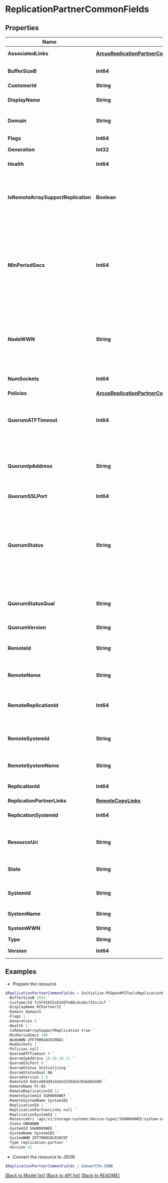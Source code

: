 # ReplicationPartnerCommonFields
## Properties

Name | Type | Description | Notes
------------ | ------------- | ------------- | -------------
**AssociatedLinks** | [**ArcusReplicationPartnerCommonFieldsAssociatedLinksInner[]**](ArcusReplicationPartnerCommonFieldsAssociatedLinksInner.md) | Associated Links | [optional] 
**BufferSizeB** | **Int64** | Socket buffer size to use. | [optional] 
**CustomerId** | **String** | customerId | [optional] 
**DisplayName** | **String** | Replication partner displayname. | [optional] 
**Domain** | **String** | Domain that the resource belongs to. | [optional] 
**Flags** | **Int64** | Partner flags. | [optional] 
**Generation** | **Int32** | generation | [optional] 
**Health** | **Int64** | Partner health status. | [optional] 
**IsRemoteArraySupportReplication** | **Boolean** | Boolean value to indicate if remote array OS version supports replication | [optional] 
**MinPeriodSecs** | **Int64** | Minimum supported Async Periodic period for the partner. The field is omitted if unset or unavailable for the version of partner firmware. | [optional] 
**NodeWWN** | **String** | Partner options, with FC partners this includes the partner system&#39;s node WWN. Omitted if unpopulated. | [optional] 
**NumSockets** | **Int64** | Number of sockets to use. | [optional] 
**Policies** | [**ArcusReplicationPartnerCommonFieldsPolicies**](ArcusReplicationPartnerCommonFieldsPolicies.md) |  | [optional] 
**QuorumATFTimeout** | **Int64** | Automatic Transparent Failover quorum partner failure timeout. | [optional] 
**QuorumIpAddress** | **String** | Quorum IP Address associated with the partner. Set to &#39;NA&#39; if not available. | [optional] 
**QuorumSSLPort** | **Int64** | Quorum SSL port number. | [optional] 
**QuorumStatus** | **String** | Quorum status of the partner. Possible values - Uninitialized, Initializing, Standby, Active, Failsafe, Failover or Restarting. Null if unset. | [optional] 
**QuorumStatusQual** | **String** | Quorum status qualifier. Set to &#39;NA&#39; if not available. | [optional] 
**QuorumVersion** | **String** | Quorum version. | [optional] 
**RemoteId** | **String** | Unique id of the remote replication partner. | [optional] 
**RemoteName** | **String** | Name of the remote replication partner. | [optional] 
**RemoteReplicationId** | **Int64** | Replication ID of the remote replication partner. | [optional] 
**RemoteSystemId** | **String** | Unique ID or serial number of the remote system. | [optional] 
**RemoteSystemName** | **String** | Name of the remote system. | [optional] 
**ReplicationId** | **Int64** | Replication ID of the partner. | [optional] 
**ReplicationPartnerLinks** | [**RemoteCopyLinks**](RemoteCopyLinks.md) |  | [optional] 
**ReplicationSystemId** | **Int64** | ID of the remote system. | [optional] 
**ResourceUri** | **String** | resourceUri for detailed replication partner object | [optional] 
**State** | **String** | State of the replication partner. | [optional] 
**SystemId** | **String** | Unique ID or serial number of the system. | [optional] 
**SystemName** | **String** | Name of the system. | [optional] 
**SystemWWN** | **String** | WWN of the system. | [optional] 
**Type** | **String** | type | [optional] 
**Version** | **Int64** | Partner version. | [optional] 

## Examples

- Prepare the resource
```powershell
$ReplicationPartnerCommonFields = Initialize-PSOpenAPIToolsReplicationPartnerCommonFields  -AssociatedLinks [{&quot;link&quot;:&quot;/v1/storage-systems/SGH000XWEE&quot;,&quot;type&quot;:&quot;systems&quot;}] `
 -BufferSizeB 1024 `
 -CustomerId fc5f41652a53497e88cdcebc715cc1cf `
 -DisplayName RCPartner12 `
 -Domain domain1 `
 -Flags 1 `
 -Generation 0 `
 -Health 1 `
 -IsRemoteArraySupportReplication true `
 -MinPeriodSecs 300 `
 -NodeWWN 2FF70002AC020DA1 `
 -NumSockets 2 `
 -Policies null `
 -QuorumATFTimeout 0 `
 -QuorumIpAddress 10.10.10.11 `
 -QuorumSSLPort 0 `
 -QuorumStatus Initializing `
 -QuorumStatusQual NA `
 -QuorumVersion 2.0 `
 -RemoteId 6a5ce66d4814a5e5156de428abb0a580 `
 -RemoteName FC-02 `
 -RemoteReplicationId 12 `
 -RemoteSystemId SGH000XWEF `
 -RemoteSystemName System102 `
 -ReplicationId 1 `
 -ReplicationPartnerLinks null `
 -ReplicationSystemId 1 `
 -ResourceUri /api/v1/storage-systems/device-type1/SGH000XWEE/system-settings/replication-partners/5a5ce66d4814a5e5156de428abb0a589 `
 -State UNKNOWN `
 -SystemId SGH000XWEE `
 -SystemName System101 `
 -SystemWWN 2FF70002AC020CEF `
 -Type replication-partner `
 -Version 41
```

- Convert the resource to JSON
```powershell
$ReplicationPartnerCommonFields | ConvertTo-JSON
```

[[Back to Model list]](../README.md#documentation-for-models) [[Back to API list]](../README.md#documentation-for-api-endpoints) [[Back to README]](../README.md)

